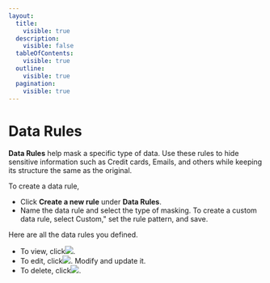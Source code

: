 ```yaml
---
layout:
  title:
    visible: true
  description:
    visible: false
  tableOfContents:
    visible: true
  outline:
    visible: true
  pagination:
    visible: true
---
```


# Data Rules

**Data Rules** help mask a specific type of data. Use these rules to hide sensitive information such as Credit cards, Emails, and others while keeping its structure the same as the original.

To create a data rule,

* Click **Create a new rule** under **Data Rules**.
* Name the data rule and select the type of masking. To create a custom data rule, select Custom," set the rule pattern, and save.

Here are all the data rules you defined.

* To view, click![](https://reasyapps.com/forum/wp-content/uploads/2022/07/View.png).
* To edit, click![](https://reasyapps.com/forum/wp-content/uploads/2022/07/Edit.png). Modify and update it.
* To delete, click![](https://reasyapps.com/forum/wp-content/uploads/2022/07/Delete-policy.png).

